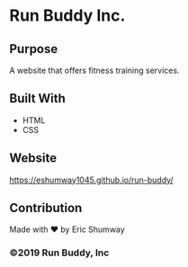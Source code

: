 # Run Buddy Inc.

## Purpose
A website that offers fitness training services.

## Built With
* HTML
* CSS

## Website
https://eshumway1045.github.io/run-buddy/

## Contribution
Made with ❤️ by Eric Shumway

### ©️2019 Run Buddy, Inc
